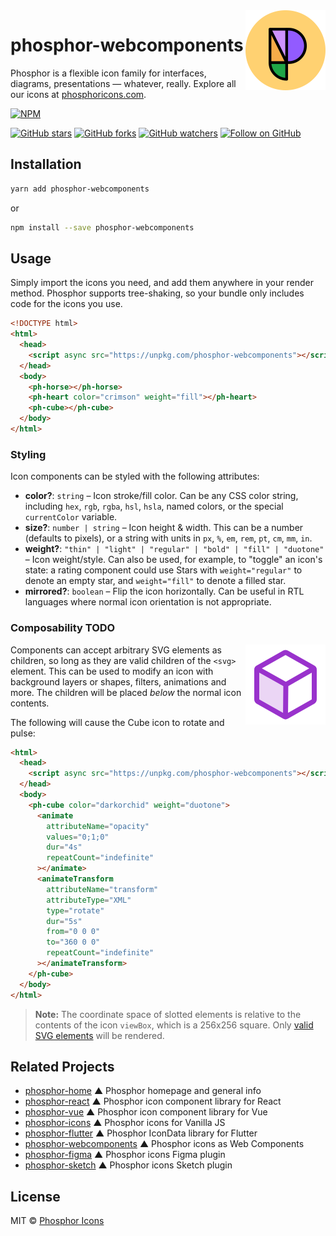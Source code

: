 <img src="/meta/phosphor-mark-tight-yellow.png" width="128" align="right" />

# phosphor-webcomponents

Phosphor is a flexible icon family for interfaces, diagrams, presentations — whatever, really. Explore all our icons at [phosphoricons.com](https://phosphoricons.com).

[![NPM](https://img.shields.io/npm/v/phosphor-webcomponents.svg?style=flat-square)](https://www.npmjs.com/package/phosphor-webcomponents)

[![GitHub stars](https://img.shields.io/github/stars/phosphor-icons/phosphor-webcomponents?style=flat-square&label=Star)](https://github.com/phosphor-icons/phosphor-webcomponents)
[![GitHub forks](https://img.shields.io/github/forks/phosphor-icons/phosphor-webcomponents?style=flat-square&label=Fork)](https://github.com/phosphor-icons/phosphor-webcomponents/fork)
[![GitHub watchers](https://img.shields.io/github/watchers/phosphor-icons/phosphor-webcomponents?style=flat-square&label=Watch)](https://github.com/phosphor-icons/phosphor-webcomponents)
[![Follow on GitHub](https://img.shields.io/github/followers/rektdeckard?style=flat-square&label=Follow)](https://github.com/rektdeckard)

## Installation

```bash
yarn add phosphor-webcomponents
```

or

```bash
npm install --save phosphor-webcomponents
```

## Usage

Simply import the icons you need, and add them anywhere in your render method. Phosphor supports tree-shaking, so your bundle only includes code for the icons you use.

```html
<!DOCTYPE html>
<html>
  <head>
    <script async src="https://unpkg.com/phosphor-webcomponents"></script>
  </head>
  <body>
    <ph-horse></ph-horse>
    <ph-heart color="crimson" weight="fill"></ph-heart>
    <ph-cube></ph-cube>
  </body>
</html>
```

### Styling

Icon components can be styled with the following attributes:

- **color?**: `string` – Icon stroke/fill color. Can be any CSS color string, including `hex`, `rgb`, `rgba`, `hsl`, `hsla`, named colors, or the special `currentColor` variable.
- **size?**: `number | string` – Icon height & width. This can be a number (defaults to pixels), or a string with units in `px`, `%`, `em`, `rem`, `pt`, `cm`, `mm`, `in`.
- **weight?**: `"thin" | "light" | "regular" | "bold" | "fill" | "duotone"` – Icon weight/style. Can also be used, for example, to "toggle" an icon's state: a rating component could use Stars with `weight="regular"` to denote an empty star, and `weight="fill"` to denote a filled star.
- **mirrored?**: `boolean` – Flip the icon horizontally. Can be useful in RTL languages where normal icon orientation is not appropriate.

### Composability **TODO**

<img src="/meta/cube-rotate.svg" width="128" align="right" />

Components can accept arbitrary SVG elements as children, so long as they are valid children of the `<svg>` element. This can be used to modify an icon with background layers or shapes, filters, animations and more. The children will be placed _below_ the normal icon contents.

The following will cause the Cube icon to rotate and pulse:

```html
<html>
  <head>
    <script async src="https://unpkg.com/phosphor-webcomponents"></script>
  </head>
  <body>
    <ph-cube color="darkorchid" weight="duotone">
      <animate
        attributeName="opacity"
        values="0;1;0"
        dur="4s"
        repeatCount="indefinite"
      ></animate>
      <animateTransform
        attributeName="transform"
        attributeType="XML"
        type="rotate"
        dur="5s"
        from="0 0 0"
        to="360 0 0"
        repeatCount="indefinite"
      ></animateTransform>
    </ph-cube>
  </body>
</html>
```

> **Note:** The coordinate space of slotted elements is relative to the contents of the icon `viewBox`, which is a 256x256 square. Only [valid SVG elements](https://developer.mozilla.org/en-US/docs/Web/SVG/Element#SVG_elements_by_category) will be rendered.

## Related Projects

- [phosphor-home](https://github.com/phosphor-icons/phosphor-home) ▲ Phosphor homepage and general info
- [phosphor-react](https://github.com/phosphor-icons/phosphor-react) ▲ Phosphor icon component library for React
- [phosphor-vue](https://github.com/phosphor-icons/phosphor-vue) ▲ Phosphor icon component library for Vue
- [phosphor-icons](https://github.com/phosphor-icons/phosphor-icons) ▲ Phosphor icons for Vanilla JS
- [phosphor-flutter](https://github.com/phosphor-icons/phosphor-flutter) ▲ Phosphor IconData library for Flutter
- [phosphor-webcomponents](https://github.com/phosphor-icons/phosphor-webcomponents) ▲ Phosphor icons as Web Components
- [phosphor-figma](https://github.com/phosphor-icons/phosphor-figma) ▲ Phosphor icons Figma plugin
- [phosphor-sketch](https://github.com/phosphor-icons/phosphor-sketch) ▲ Phosphor icons Sketch plugin

## License

MIT © [Phosphor Icons](https://github.com/phosphor-icons)
